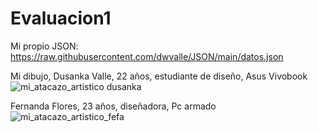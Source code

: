 # Evaluacion1

Mi propio JSON: https://raw.githubusercontent.com/dwvalle/JSON/main/datos.json

Mi dibujo, Dusanka Valle, 22 años, estudiante de diseño, Asus Vivobook
![mi_atacazo_artistico dusanka](https://user-images.githubusercontent.com/101229924/160846682-15d17b03-6744-4ac5-96e3-e29a965f95a1.jpg)

Fernanda Flores, 23 años, diseñadora, Pc armado
![mi_atacazo_artistico_fefa](https://user-images.githubusercontent.com/101229924/160847303-c98daad0-6efe-4c28-afbd-cd494b90006d.jpg)
